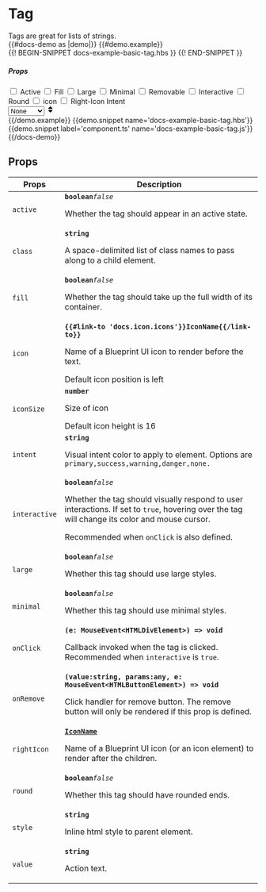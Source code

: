 # Tag
<div class='bp3-running-text bp3-text-large'>
    Tags are great for lists of strings.
</div>
{{#docs-demo as |demo|}}
{{#demo.example}}
<div class="demo-container">
    <div class="docs-example-frame docs-example-frame-row" data-example-id="TagExample">
        <div class="docs-example">
            {{! BEGIN-SNIPPET docs-example-basic-tag.hbs }}
            <Tag @fill={{fill}} @large={{large}} @minimal={{minimal}} 
              @active={{active}} @interactive={{interactive}} @round={{round}} 
              @icon={{icon}} @rightIcon={{rightIcon}} @intent={{intent}}
              @value={{value}} @removable={{removable}} 
              @onRemove={{action 'onRemove'}} >
            </Tag>
             <Tag @fill={{fill}} @large={{large}} @minimal={{minimal}} 
               @active={{active}} @interactive={{interactive}} 
               @round={{round}} @icon={{icon}} @rightIcon={{rightIcon}} @intent={{intent}}
               @value="San Francisco" @removable={{removable}} @onRemove={{action 'onRemove'}}>
            </Tag>
             <Tag  @fill={{fill}} @large={{large}} @minimal={{minimal}} 
               @active={{active}} @interactive={{interactive}} @round={{round}} 
               @icon={{icon}} @rightIcon={{rightIcon}} @intent={{intent}}
               @value="Seattle" @removable={{removable}} @onRemove={{action 'onRemove'}}>
            </Tag>
            {{! END-SNIPPET }}
        </div>
        <div class="docs-example-options">
            <h5 class="bp3-heading">Props</h5>
            <label class="bp3-control bp3-switch">
                <input type="checkbox" onclick={{action 'doFuction' 'active'}}>
                <span class="bp3-control-indicator"></span>
                Active
            </label>
            <label class="bp3-control bp3-switch">
                <input type="checkbox" onclick={{action 'doFuction' 'fill'}}>
                <span class="bp3-control-indicator"></span>
                Fill
            </label>
            <label class="bp3-control bp3-switch">
                <input type="checkbox" onclick={{action 'doFuction' 'large'}}>
                <span class="bp3-control-indicator"></span>
                Large
            </label>
            <label class="bp3-control bp3-switch">
                <input type="checkbox" onclick={{action 'doFuction' 'minimal'}}>
                <span class="bp3-control-indicator"></span>
                Minimal
            </label>
            <label class="bp3-control bp3-switch">
                <input type="checkbox" onclick={{action 'doFuction' 'removable'}}>
                <span class="bp3-control-indicator"></span>
                Removable
            </label>
            <label class="bp3-control bp3-switch">
                <input type="checkbox" onclick={{action 'doFuction' 'interactive'}}>
                <span class="bp3-control-indicator"></span>
                Interactive
            </label>
            <label class="bp3-control bp3-switch">
                <input type="checkbox" onclick={{action 'doFuction' 'round'}}>
                <span class="bp3-control-indicator"></span>
                Round
            </label>
            <label class="bp3-control bp3-switch">
                <input type="checkbox" onclick={{action 'doFuction' 'icon'}}>
                <span class="bp3-control-indicator"></span>
                icon
            </label>
            <label class="bp3-control bp3-switch">
                <input onclick={{action 'doFuction' 'rightIcon'}} type="checkbox">
                <span class="bp3-control-indicator"></span>
                Right-Icon
            </label>
            <label class="bp3-label" style="margin-top:5px">Intent
                <div class="bp3-html-select">
                    <select onchange={{action "selectIntent"}}>
                        <option label="None" value="none">None</option>
                        <option label="Primary" value="primary">Primary</option>
                        <option label="Success" value="success">Success</option>
                        <option label="Warning" value="warning">Warning</option>
                        <option label="Danger" value="danger">Danger</option>
                    </select>
                    <span icon="double-caret-vertical" class="bp3-icon bp3-icon-double-caret-vertical"><svg data-icon="double-caret-vertical" width="16" height="16" viewBox="0 0 16 16"><desc>double-caret-vertical</desc><path d="M5 7h6a1.003 1.003 0 0 0 .71-1.71l-3-3C8.53 2.11 8.28 2 8 2s-.53.11-.71.29l-3 3A1.003 1.003 0 0 0 5 7zm6 2H5a1.003 1.003 0 0 0-.71 1.71l3 3c.18.18.43.29.71.29s.53-.11.71-.29l3-3A1.003 1.003 0 0 0 11 9z" fill-rule="evenodd"></path></svg></span>
                </div>
            </label>
        </div>
    </div>
</div>
{{/demo.example}}
{{demo.snippet name='docs-example-basic-tag.hbs'}}
{{demo.snippet label='component.ts' name='docs-example-basic-tag.js'}}
{{/docs-demo}}

## Props

<div class="docs-modifiers-table bp3-running-text">
    <table class="bp3-html-table">
        <thead>
            <tr>
                <th>Props</th>
                <th>Description</th>
            </tr>
        </thead>
        <tbody>
            <tr>
                <td class="docs-prop-name"><code>active</code></td>
                <td class="docs-prop-details"><code
                        class="docs-prop-type"><strong>boolean</strong><em class="docs-prop-default bp3-text-muted">false</em></code>
                    <div class="docs-prop-description">
                        <div class="docs-section">
                            <div class="bp3-running-text">
                                <p>Whether the tag should appear in an active state.</p>
                            </div>
                        </div>
                    </div>
                    <div class="docs-prop-tags"></div>
                </td>
            </tr>
            <tr>
                <td class="docs-prop-name"><code>class</code></td>
                <td class="docs-prop-details">
                    <code
                        class="docs-prop-type"><strong>string</strong><em class="docs-prop-default bp3-text-muted"></em></code>
                    <div class="docs-prop-description">
                        <div class="docs-section">
                            <div class="bp3-running-text">
                                <p>A space-delimited list of class names to pass along to a child element.</p>
                            </div>
                        </div>
                    </div>
                </td>
            </tr>
            <tr>
                <td class="docs-prop-name"><code>fill</code></td>
                <td class="docs-prop-details"><code
                        class="docs-prop-type"><strong>boolean</strong><em class="docs-prop-default bp3-text-muted">false</em></code>
                    <div class="docs-prop-description">
                        <div class="docs-section">
                            <div class="bp3-running-text">
                                <p>Whether the tag should take up the full width of its container.</p>
                            </div>
                        </div>
                    </div>
                    <div class="docs-prop-tags"></div>
                </td>
            </tr>
            <tr>
                <td class="docs-prop-name"><code>icon</code></td>
                <td class="docs-prop-details">
                    <code
                        class="docs-prop-type"><strong>{{#link-to 'docs.icon.icons'}}IconName{{/link-to}} </strong><em class="docs-prop-default bp3-text-muted"></em></code>
                    <div class="docs-prop-description">
                        <div class="docs-section">
                            <div class="bp3-running-text">
                                <p>Name of a Blueprint UI icon to render before the text.</p>
                            </div>
                        </div>
                    </div>
                    <div class="docs-prop-tags"><span class="bp3-tag bp3-minimal"><span
                                class="bp3-text-overflow-ellipsis bp3-fill">
                                Default icon position is left</span></span>
                    </div>
                </td>
            </tr>
            <tr>
                <td class="docs-prop-name"><code>iconSize</code></td>
                <td class="docs-prop-details">
                    <code
                        class="docs-prop-type"><strong>number</strong><em class="docs-prop-default bp3-text-muted"></em></code>
                    <div class="docs-prop-description">
                        <div class="docs-section">
                            <div class="bp3-running-text">
                                <p>Size of icon</p>
                            </div>
                        </div>
                    </div>
                    <div class="docs-prop-tags"><span class="bp3-tag bp3-minimal">
                            <span class="bp3-text-overflow-ellipsis bp3-fill">
                                Default icon height is 16</span>
                        </span>
                    </div>
                </td>
            </tr>
            <tr>
                <td class="docs-prop-name"><code>intent</code></td>
                <td class="docs-prop-details">
                    <code
                        class="docs-prop-type"><strong>string</strong><em class="docs-prop-default bp3-text-muted"></em></code>
                    <div class="docs-prop-description">
                        <div class="docs-section">
                            <div class="bp3-running-text">
                                <p>Visual intent color to apply to element. Options are
                                    <code>primary,success,warning,danger,none.</code></p>
                            </div>
                        </div>
                    </div>
                </td>
            </tr>
            <tr>
                <td class="docs-prop-name"><code>interactive</code></td>
                <td class="docs-prop-details"><code
                        class="docs-prop-type"><strong>boolean</strong><em class="docs-prop-default bp3-text-muted">false</em></code>
                    <div class="docs-prop-description">
                        <div class="docs-section">
                            <div class="bp3-running-text">
                                <p>Whether the tag should visually respond to user interactions. If set
                                    to <code>true</code>, hovering over the tag will change its color and mouse cursor.
                                </p>
                                <p>Recommended when <code>onClick</code> is also defined.</p>
                            </div>
                        </div>
                    </div>
                    <div class="docs-prop-tags"></div>
                </td>
            </tr>
            <tr>
                <td class="docs-prop-name"><code>large</code></td>
                <td class="docs-prop-details"><code
                        class="docs-prop-type"><strong>boolean</strong><em class="docs-prop-default bp3-text-muted">false</em></code>
                    <div class="docs-prop-description">
                        <div class="docs-section">
                            <div class="bp3-running-text">
                                <p>Whether this tag should use large styles.</p>
                            </div>
                        </div>
                    </div>
                    <div class="docs-prop-tags"></div>
                </td>
            </tr>
            <tr>
                <td class="docs-prop-name"><code>minimal</code></td>
                <td class="docs-prop-details"><code
                        class="docs-prop-type"><strong>boolean</strong><em class="docs-prop-default bp3-text-muted">false</em></code>
                    <div class="docs-prop-description">
                        <div class="docs-section">
                            <div class="bp3-running-text">
                                <p>Whether this tag should use minimal styles.</p>
                            </div>
                        </div>
                    </div>
                    <div class="docs-prop-tags"></div>
                </td>
            </tr>
            <tr>
                <td class="docs-prop-name"><code>onClick</code></td>
                <td class="docs-prop-details"><code
                        class="docs-prop-type"><strong>(e: MouseEvent&lt;HTMLDivElement&gt;) =&gt; void</strong><em class="docs-prop-default bp3-text-muted"></em></code>
                    <div class="docs-prop-description">
                        <div class="docs-section">
                            <div class="bp3-running-text">
                                <p>Callback invoked when the tag is clicked.
                                    Recommended when <code>interactive</code> is <code>true</code>.</p>
                            </div>
                        </div>
                    </div>
                    <div class="docs-prop-tags"></div>
                </td>
            </tr>
            <tr>
                <td class="docs-prop-name"><code>onRemove</code></td>
                <td class="docs-prop-details"><code
                        class="docs-prop-type"><strong>(value:string, params:any, e: MouseEvent&lt;HTMLButtonElement&gt;) =&gt; void</strong><em class="docs-prop-default bp3-text-muted"></em></code>
                    <div class="docs-prop-description">
                        <div class="docs-section">
                            <div class="bp3-running-text">
                                <p>Click handler for remove button.
                                    The remove button will only be rendered if this prop is defined.</p>
                            </div>
                        </div>
                    </div>
                    <div class="docs-prop-tags"></div>
                </td>
            </tr>
            <tr>
                <td class="docs-prop-name"><code>rightIcon</code></td>
                <td class="docs-prop-details"><code
                        class="docs-prop-type"><strong><a href="#api/IconName">IconName</a> </strong><em class="docs-prop-default bp3-text-muted"></em></code>
                    <div class="docs-prop-description">
                        <div class="docs-section">
                            <div class="bp3-running-text">
                                <p>Name of a Blueprint UI icon (or an icon element) to render after the children.</p>
                            </div>
                        </div>
                    </div>
                    <div class="docs-prop-tags"></div>
                </td>
            </tr>
            <tr>
                <td class="docs-prop-name"><code>round</code></td>
                <td class="docs-prop-details"><code
                        class="docs-prop-type"><strong>boolean</strong><em class="docs-prop-default bp3-text-muted">false</em></code>
                    <div class="docs-prop-description">
                        <div class="docs-section">
                            <div class="bp3-running-text">
                                <p>Whether this tag should have rounded ends.</p>
                            </div>
                        </div>
                    </div>
                    <div class="docs-prop-tags"></div>
                </td>
            </tr>
            <tr>
                <td class="docs-prop-name"><code>style</code></td>
                <td class="docs-prop-details">
                    <code
                        class="docs-prop-type"><strong>string</strong><em class="docs-prop-default bp3-text-muted"></em></code>
                    <div class="docs-prop-description">
                        <div class="docs-section">
                            <div class="bp3-running-text">
                                <p>Inline html style to parent element.</p>
                            </div>
                        </div>
                    </div>
                </td>
            </tr>
            <tr>
                <td class="docs-prop-name"><code>value</code></td>
                <td class="docs-prop-details">
                    <code
                        class="docs-prop-type"><strong>string</strong><em class="docs-prop-default bp3-text-muted"></em></code>
                    <div class="docs-prop-description">
                        <div class="docs-section">
                            <div class="bp3-running-text">
                                <p>Action text.</p>
                            </div>
                        </div>
                    </div>
                </td>
            </tr>
        </tbody>
    </table>
</div>